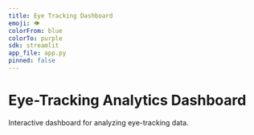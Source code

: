 ```yaml
---
title: Eye Tracking Dashboard
emoji: 👁️
colorFrom: blue
colorTo: purple
sdk: streamlit
app_file: app.py
pinned: false
---
```


# Eye-Tracking Analytics Dashboard
Interactive dashboard for analyzing eye-tracking data.
